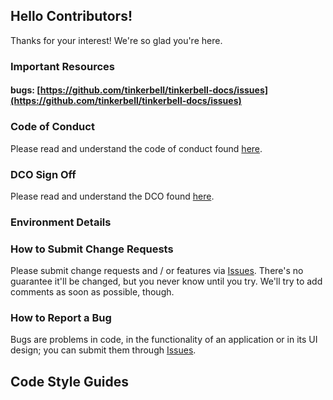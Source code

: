 ## Hello Contributors!

Thanks for your interest!
We're so glad you're here.

### Important Resources

#### bugs: [https://github.com/tinkerbell/tinkerbell-docs/issues](https://github.com/tinkerbell/tinkerbell-docs/issues)

### Code of Conduct

Please read and understand the code of conduct found [here](https://github.com/tinkerbell/.github/blob/master/CODE_OF_CONDUCT.md).

### DCO Sign Off

Please read and understand the DCO found [here](docs/DCO.md).

### Environment Details

### How to Submit Change Requests

Please submit change requests and / or features via [Issues](https://github.com/tinkerbell/tinkerbell-docs/issues).
There's no guarantee it'll be changed, but you never know until you try.
We'll try to add comments as soon as possible, though.

### How to Report a Bug

Bugs are problems in code, in the functionality of an application or in its UI design; you can submit them through [Issues](https://github.com/tinkerbell/tinkerbell-docs/issues).

## Code Style Guides
